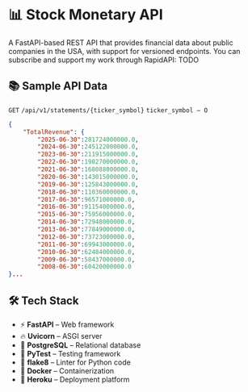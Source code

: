 # 📊 Stock Monetary API

A FastAPI-based REST API that provides financial data about public companies in the USA, with support for versioned endpoints. You can subscribe and support my work through RapidAPI: TODO

## 📚 Sample API Data

`GET` `/api/v1/statements/{ticker_symbol}` `ticker_symbol — O`

```json
{
    "TotalRevenue": {
        "2025-06-30":281724000000.0,
        "2024-06-30":245122000000.0,
        "2023-06-30":211915000000.0,
        "2022-06-30":198270000000.0,
        "2021-06-30":168088000000.0,
        "2020-06-30":143015000000.0,
        "2019-06-30":125843000000.0,
        "2018-06-30":110360000000.0,
        "2017-06-30":96571000000.0,
        "2016-06-30":91154000000.0,
        "2015-06-30":75956000000.0,
        "2014-06-30":72948000000.0,
        "2013-06-30":77849000000.0,
        "2012-06-30":73723000000.0,
        "2011-06-30":69943000000.0,
        "2010-06-30":62484000000.0,
        "2009-06-30":58437000000.0,
        "2008-06-30":60420000000.0
}...
```

## 🛠️ Tech Stack

- ⚡ **FastAPI** – Web framework
- 🔥 **Uvicorn** – ASGI server
- 🐘 **PostgreSQL** – Relational database
- 🧪 **PyTest** – Testing framework
- 📏 **flake8** – Linter for Python code
- 🐳 **Docker** – Containerization
- 🚀 **Heroku** – Deployment platform
